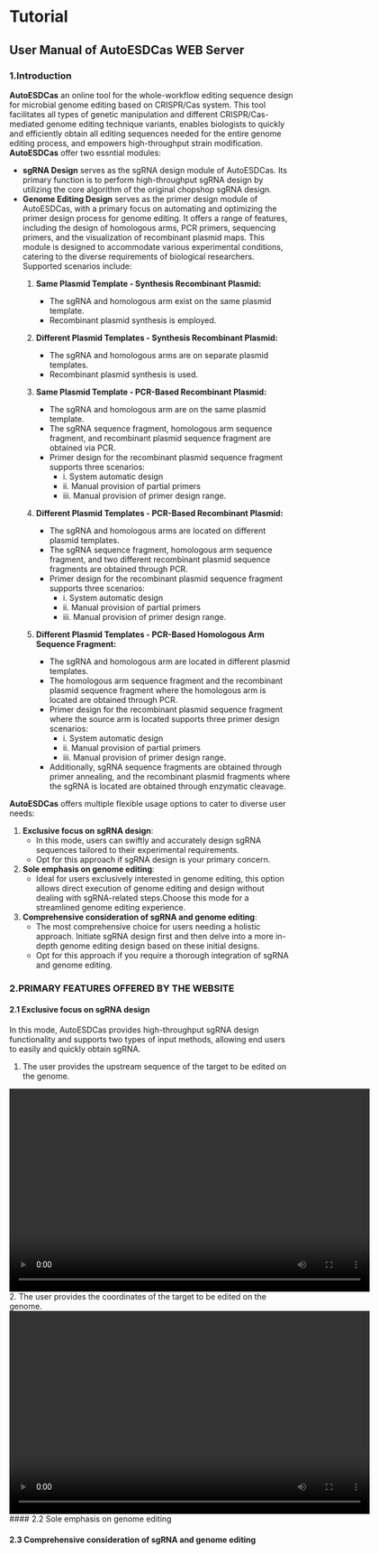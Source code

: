 # Tutorial
## User Manual of AutoESDCas WEB Server

### 1.Introduction
**AutoESDCas** an online tool for the whole-workflow editing sequence design for microbial genome editing based on CRISPR/Cas system. This tool facilitates all types of genetic manipulation and different CRISPR/Cas-mediated genome editing technique variants, enables biologists to quickly and efficiently obtain all editing sequences needed for the entire genome editing process, and empowers high-throughput strain modification. **AutoESDCas** offer two essntial modules:
- **sgRNA Design** serves as the sgRNA design module of AutoESDCas. Its primary function is to perform high-throughput sgRNA design by utilizing the core algorithm of the original chopshop sgRNA design.
- **Genome Editing Design** serves as the primer design module of AutoESDCas, with a primary focus on automating and optimizing the primer design process for genome editing. It offers a range of features, including the design of homologous arms, PCR primers, sequencing primers, and the visualization of recombinant plasmid maps. This module is designed to accommodate various experimental conditions, catering to the diverse requirements of biological researchers.
Supported scenarios include:
  1. **Same Plasmid Template - Synthesis Recombinant Plasmid:**
      - The sgRNA and homologous arm exist on the same plasmid template.
      - Recombinant plasmid synthesis is employed.

  1. **Different Plasmid Templates - Synthesis Recombinant Plasmid:**
      - The sgRNA and homologous arms are on separate plasmid templates.
      - Recombinant plasmid synthesis is used.

  3. **Same Plasmid Template - PCR-Based Recombinant Plasmid:**
      - The sgRNA and homologous arm are on the same plasmid template.
      - The sgRNA sequence fragment, homologous arm sequence fragment, and recombinant plasmid sequence fragment are obtained via PCR.
      - Primer design for the recombinant plasmid sequence fragment supports three scenarios:
        - i. System automatic design
        - ii. Manual provision of partial primers
        - iii. Manual provision of primer design range.

  4. **Different Plasmid Templates - PCR-Based Recombinant Plasmid:**
      - The sgRNA and homologous arms are located on different plasmid templates.
      - The sgRNA sequence fragment, homologous arm sequence fragment, and two different recombinant plasmid sequence fragments are obtained through PCR.
      - Primer design for the recombinant plasmid sequence fragment supports three scenarios:
        - i. System automatic design
        - ii. Manual provision of partial primers
        - iii. Manual provision of primer design range.

  5. **Different Plasmid Templates - PCR-Based Homologous Arm Sequence Fragment:**
      - The sgRNA and homologous arm are located in different plasmid templates.
      - The homologous arm sequence fragment and the recombinant plasmid sequence fragment where the homologous arm is located are obtained through PCR.
      - Primer design for the recombinant plasmid sequence fragment where the source arm is located supports three primer design scenarios:
        - i. System automatic design
        - ii. Manual provision of partial primers
        - iii. Manual provision of primer design range.
      - Additionally, sgRNA sequence fragments are obtained through primer annealing, and the recombinant plasmid fragments where the sgRNA is located are obtained through enzymatic cleavage.

**AutoESDCas** offers multiple flexible usage options to cater to diverse user needs:
  1. **Exclusive focus on sgRNA design**:
      - In this mode, users can swiftly and accurately design sgRNA sequences tailored to their experimental requirements.
      - Opt for this approach if sgRNA design is your primary concern.
  2. **Sole emphasis on genome editing**:  
      - Ideal for users exclusively interested in genome editing, this option allows direct execution of genome editing and design without dealing with sgRNA-related steps.Choose this mode for a streamlined genome editing experience.
  3. **Comprehensive consideration of sgRNA and genome editing**:
      - The most comprehensive choice for users needing a holistic approach. Initiate sgRNA design first and then delve into a more in-depth genome editing design based on these initial designs.
      - Opt for this approach if you require a thorough integration of sgRNA and genome editing.
  
### 2.PRIMARY FEATURES OFFERED BY THE WEBSITE

#### 2.1 Exclusive focus on sgRNA design
In this mode, AutoESDCas provides high-throughput sgRNA design functionality and supports two types of input methods, allowing end users to easily and quickly obtain sgRNA.
1. The user provides the upstream sequence of the target to be edited on the genome.
<video width="640" height="360" controls>
        Video: [sgRNA Design](./video/only_sgRNA_1.mp4)
        Fig.1 sgRNA design 1.
</video>
    2. The user provides the coordinates of the target to be edited on the genome.
<video width="640" height="360" controls>
        Video: [sgRNA Design](./video/only_sgRNA_2.mp4)
        Fig.2 sgRNA design 2.
</video>  
#### 2.2 Sole emphasis on genome editing


#### 2.3 Comprehensive consideration of sgRNA and genome editing
